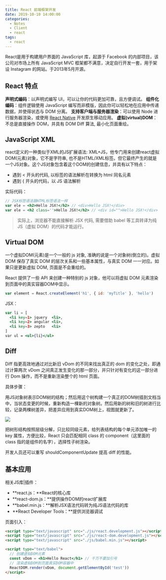 ```yaml
---
title: React 前端框架开发
date: 2019-10-10 14:00:00
categories:
  - Notes
  - Client
  - react
tags: 
  - react
---
```


React是用于构建用户界面的 JavaScript 库，起源于 Facebook 的内部项目，该公司对市场上所有 JavaScript MVC 框架都不满意，决定自行开发一套，用于架设 Instagram 的网站。于2013年5月开源。

<!-- more -->

## React 特点

**声明式编码**：以声明式编写 UI，可以让你的代码更加可靠，且方便调试。
**组件化编码**：组件逻辑使用 JavaScript 编写而非模版，因此你可以轻松地在应用中传递数据，并使得状态与 DOM 分离。
**支持客户端与服务器渲染**：可以使用 Node 进行服务器渲染，或使用 [React Native](https://facebook.github.io/react-native/) 开发原生移动应用。
**虚拟(virtual)DOM**：不总是直接操作 DOM，并具有 DOM Diff 算法, 最小化页面重绘。

## JavaScript XML

react定义的一种类似于XML的JS扩展语法: XML+JS，他专门用来创建react虚拟DOM(元素)对象，它不是字符串, 也不是HTML/XML标签。但它最终产生的就是一个JS对象。这个JS对象包含着这个DOM的创建信息，并具有以下特点：

- 遇到 < 开头的代码, 以标签的语法解析在转换为 html 同名元素
- 遇到 { 开头的代码，以 JS 语法解析

实际代码：

~~~jsx
// JSX标签语法跟HTML标签语法一样
var ele = <h2>Hello JSX!</h2> // <div>Hello JSX!</div>
var ele = <h2 class=''>Hello JSX!</h2> // <div id="">Hello JSX!</div>
~~~

> 实际上，浏览器不能直接解析 JSX 代码, 需要借助 babel 等工具转译为纯 JS（虚拟 DOM）的代码才能运行。

## Virtual DOM

一个虚拟DOM(元素)是一个一般的 js 对象, 准确的说是一个对象树(倒立的)。虚拟 DOM 保存了真实 DOM 的层次关系和一些基本属性，与真实 DOM 一一对应。如果只是更新虚拟 DOM, 页面是不会重绘的。

React 提供了一些 API 来创建一种特别的 js 对象，他可以将虚拟 DOM 元素渲染到页面中的真实容器DOM中显示。

~~~js
var element = React.createElement('h1', { id: 'myTitle' }, 'hello')
~~~

JSX：

```jsx
var li = [
  <li key=1> jquery  <li>,
  <li key=2> angular <li>,
  <li key=3> zepto   <li>
]
var ul = <ul>{li}</ul>
```

## Diff

Diff 指更高效地通过对比新旧 vDom 的不同来找出真正的 dom 的变化之处，即通过计算两次 vDom 之间真正发生变化的那一部分，并只针对有变化的这一部分进行 Dom 操作，而不是重新渲染整个的 html 页面。

具体步骤：

用JS对象树表示DOM树的结构；然后用这个树构建一个真正的DOM树插到文档当中，当状态变更的时候，重新构造一棵新的对象树。然后用新的树和旧的树进行比较，记录两棵树差异，把差异应用到真实DOM树上，视图就更新了。

![](https://pic.imgdb.cn/item/62f0db9216f2c2beb1ee8176.jpg)

把树形结构按照层级分解，只比较同级元素，给列表结构的每个单元添加唯一的 key 属性，方便比较，React 只会匹配相同 class 的 component（这里面的 class 指的是组件的名字），选择性子树渲染。

开发人员还可以重写 shouldComponentUpdate 提高 diff 的性能。

## 基本应用

相关JS库|插件：

- **react.js：**React的核心库
- **react-dom.js：**提供操作DOM的react扩展库
- **babel.min.js：**解析JSX语法代码转为纯JS语法代码的库
- **React Developer Tools：**提供浏览器调试

页面引入：
~~~html
<script type="text/javascript" src="./js/react.development.js"></script>
<script type="text/javascript" src="./js/react-dom.development.js"></script>
<script type="text/javascript" src="./js/babel.min.js"></script>
~~~
~~~html
<script type="text/babel">
  // 创建虚拟DOM元素
  const vDom = <h1>Hello React</h1> // 千万不要加引号
  // 渲染虚拟DOM到页面真实DOM容器中
  ReactDOM.render(vDom, document.getElementById('test'))
</script>
~~~
